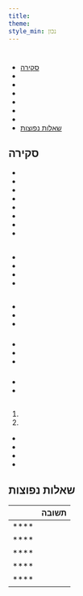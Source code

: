 ```yaml
---
title:
theme:
style_min: נכון
---
```

# 

## 

* [סקירה]()
* []()
* []()
* []()
* []()
* []()
* []()
* [שאלות נפוצות]()

<a id="overview"></a>

## סקירה





* 
* 
* 
* 
* 
* 
* 
* 

<a id="newcourses"></a>

## 





* 
* 
* 
* 

<a id="circletime"></a>

## 





### 

* 
* 
* 

### 

* 
* 
* 

### 

* 
* 

<a id="scaffolding"></a>

## 





1. 
2. 









* 
* 
* 
* 

<a id="unplugged"></a>

## 

<a id="endofcourse"></a>

## 

<a id="conclusion"></a>

## 

<a id="faq"></a>

## שאלות נפוצות

|      | תשובה |
| ---- | ----- |
| **** |       |
| **** |       |
| **** |       |
| **** |       |
| **** |       |